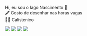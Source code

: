  Hi, eu sou o Iago Nascimento 👋
 <br>
  🖋 Gosto de desenhar nas horas vagas 
  <br>
   🤸‍♂️ Calistenico


<a href = "mailto:iagoxt91@gmail.com"><img src="https://img.shields.io/badge/Gmail-D14836?style=for-the-badge&logo=gmail&logoColor=white" target="_blank"></a>
  <a href="https://instagram.com/painiago" target="_blank"><img src="https://img.shields.io/badge/Instagram-E4405F?style=for-the-badge&logo=instagram&logoColor=white" target="_blank"></a>
 	 <a href="https://www.linkedin.com/in/iagonascimento" target="_blank"><img src="https://img.shields.io/badge/-LinkedIn-%230077B5?style=for-the-badge&logo=linkedin&logoColor=white" target="_blank"></a>
   <a href="https://www.tiktok.com/@painiago" target="_blank"><img src="https://img.shields.io/badge/TikTok-000000?style=for-the-badge&logo=tiktok&logoColor=white" target="_blank"></a>

